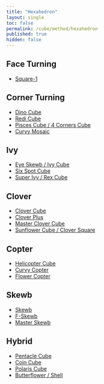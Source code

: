 ```yaml
---
title: "Hexahedron"
layout: single
toc: false
permalink: /cube/method/hexahedron
published: true
hidden: false
---
```


<head>
  <base target="_self">
</head>



## Face Turning

- [Square-1](/cube/method/hexahedron/face_turning/square-1)



## Corner Turning

- [Dino Cube](/cube/method/hexahedron/corner_turning/dino_cube)
- [Redi Cube](/cube/method/hexahedron/corner_turning/redi_cube)
- [Pisces Cube / 4 Corners Cube](/cube/method/hexahedron/corner_turning/pisces_cube_4_corners_cube)
- [Curvy Mosaic](/cube/method/hexahedron/corner_turning/curvy_mosaic)



## Ivy

- [Eye Skewb / Ivy Cube](/cube/method/hexahedron/ivy/eye_skewb_ivy_cube)
- [Six Spot Cube](/cube/method/hexahedron/ivy/six_spot_cube)
- [Super Ivy / Rex Cube](/cube/method/hexahedron/ivy/super_ivy_rex_cube)



## Clover

- [Clover Cube](/cube/method/hexahedron/clover/clover_cube)
- [Clover Plus](/cube/method/hexahedron/clover/clover_plus)
- [Master Clover Cube](/cube/method/hexahedron/clover/master_clover_cube)
- [Sunflower Cube / Clover Square](/cube/method/hexahedron/clover/sunflower_cube_clover_square)



## Copter

- [Helicopter Cube](/cube/method/hexahedron/copter/helicopter_cube)
- [Curvy Copter](/cube/method/hexahedron/copter/curvy_copter)
- [Flower Copter](/cube/method/hexahedron/copter/flower_copter)



## Skewb

- [Skewb](/cube/method/hexahedron/skewb/skewb)
- [F-Skewb](/cube/method/hexahedron/skewb/F-skewb)
- [Master Skewb](/cube/method/hexahedron/skewb/master_skewb)



## Hybrid

- [Pentacle Cube](/cube/method/hexahedron/hybrid/pentacle_cube)
- [Coin Cube](/cube/method/hexahedron/hybrid/coin_cube)
- [Polaris Cube](/cube/method/hexahedron/corner_turning/polaris_cube)
- [Butterflower / Shell](/cube/method/hexahedron/hybrid/butterflower_shell)
